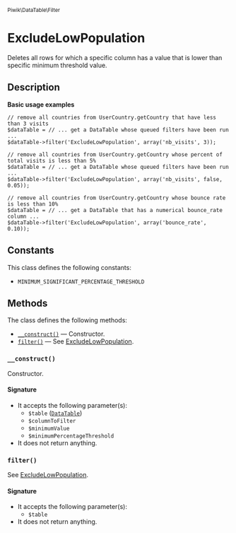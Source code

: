 <small>Piwik\DataTable\Filter</small>

ExcludeLowPopulation
====================

Deletes all rows for which a specific column has a value that is lower than specific minimum threshold value.

Description
-----------

**Basic usage examples**

    // remove all countries from UserCountry.getCountry that have less than 3 visits
    $dataTable = // ... get a DataTable whose queued filters have been run ...
    $dataTable->filter('ExcludeLowPopulation', array('nb_visits', 3));

    // remove all countries from UserCountry.getCountry whose percent of total visits is less than 5%
    $dataTable = // ... get a DataTable whose queued filters have been run ...
    $dataTable->filter('ExcludeLowPopulation', array('nb_visits', false, 0.05));

    // remove all countries from UserCountry.getCountry whose bounce rate is less than 10%
    $dataTable = // ... get a DataTable that has a numerical bounce_rate column ...
    $dataTable->filter('ExcludeLowPopulation', array('bounce_rate', 0.10));


Constants
---------

This class defines the following constants:

- `MINIMUM_SIGNIFICANT_PERCENTAGE_THRESHOLD`

Methods
-------

The class defines the following methods:

- [`__construct()`](#__construct) &mdash; Constructor.
- [`filter()`](#filter) &mdash; See [ExcludeLowPopulation](#).

<a name="__construct" id="__construct"></a>
### `__construct()`

Constructor.

#### Signature

- It accepts the following parameter(s):
    - `$table` ([`DataTable`](../../../Piwik/DataTable.md))
    - `$columnToFilter`
    - `$minimumValue`
    - `$minimumPercentageThreshold`
- It does not return anything.

<a name="filter" id="filter"></a>
### `filter()`

See [ExcludeLowPopulation](#).

#### Signature

- It accepts the following parameter(s):
    - `$table`
- It does not return anything.

